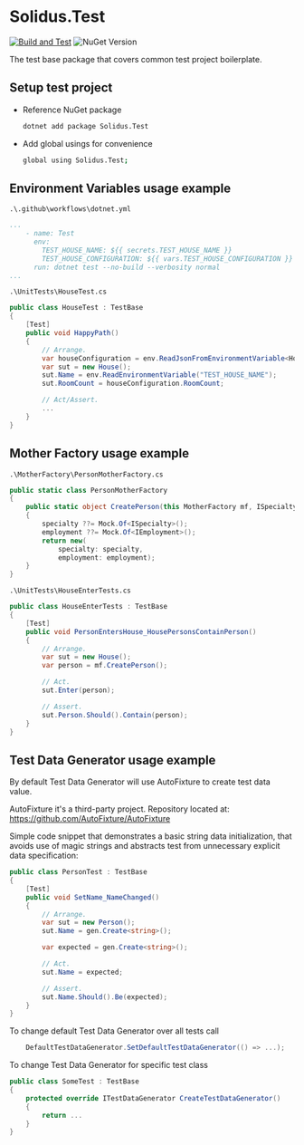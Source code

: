 # Solidus.Test

[![Build and Test](https://github.com/solidus-framework/Solidus.Test/actions/workflows/build_and_test.yml/badge.svg)](https://github.com/solidus-framework/Solidus.Test/actions/workflows/build_and_test.yml)
![NuGet Version](https://img.shields.io/nuget/v/Solidus.Test)

The test base package that covers common test project boilerplate.

## Setup test project
* Reference NuGet package

    ```sh
    dotnet add package Solidus.Test
    ```

* Add global usings for convenience

    ```sh
    global using Solidus.Test;
    ```

## Environment Variables usage example

`.\.github\workflows\dotnet.yml`

```yml
...
    - name: Test
      env:
        TEST_HOUSE_NAME: ${{ secrets.TEST_HOUSE_NAME }}
        TEST_HOUSE_CONFIGURATION: ${{ vars.TEST_HOUSE_CONFIGURATION }}
      run: dotnet test --no-build --verbosity normal
...
```

`.\UnitTests\HouseTest.cs`

```csharp
public class HouseTest : TestBase
{
    [Test]
    public void HappyPath()
    {
        // Arrange.
        var houseConfiguration = env.ReadJsonFromEnvironmentVariable<HouseConfiguration>("TEST_HOUSE_CONFIGURATION");
        var sut = new House();
        sut.Name = env.ReadEnvironmentVariable("TEST_HOUSE_NAME");
        sut.RoomCount = houseConfiguration.RoomCount;

        // Act/Assert.
        ...
    }
}
```

## Mother Factory usage example

`.\MotherFactory\PersonMotherFactory.cs`

```csharp
public static class PersonMotherFactory
{
    public static object CreatePerson(this MotherFactory mf, ISpecialty specialty = null, IEmployment employment = null)
    {
        specialty ??= Mock.Of<ISpecialty>();
        employment ??= Mock.Of<IEmployment>();
        return new(
            specialty: specialty,
            employment: employment);
    }
}
```

`.\UnitTests\HouseEnterTests.cs`

```csharp
public class HouseEnterTests : TestBase
{
    [Test]
    public void PersonEntersHouse_HousePersonsContainPerson()
    {
        // Arrange.
        var sut = new House();
        var person = mf.CreatePerson();

        // Act.
        sut.Enter(person);

        // Assert.
        sut.Person.Should().Contain(person);
    }
}
```

## Test Data Generator usage example

By default Test Data Generator will use AutoFixture to create test data value.

AutoFixture it's a third-party project. Repository located at: https://github.com/AutoFixture/AutoFixture

Simple code snippet that demonstrates a basic string data initialization, that avoids use of magic strings and abstracts test from unnecessary explicit data specification:

```c#
public class PersonTest : TestBase
{
    [Test]
    public void SetName_NameChanged()
    {
        // Arrange.
        var sut = new Person();
        sut.Name = gen.Create<string>();

        var expected = gen.Create<string>();

        // Act.
        sut.Name = expected;

        // Assert.
        sut.Name.Should().Be(expected);
    }
}
```

To change default Test Data Generator over all tests call

```csharp
    DefaultTestDataGenerator.SetDefaultTestDataGenerator(() => ...);
```

To change Test Data Generator for specific test class

```csharp
public class SomeTest : TestBase
{
    protected override ITestDataGenerator CreateTestDataGenerator()
    {
        return ...
    }
}
```
